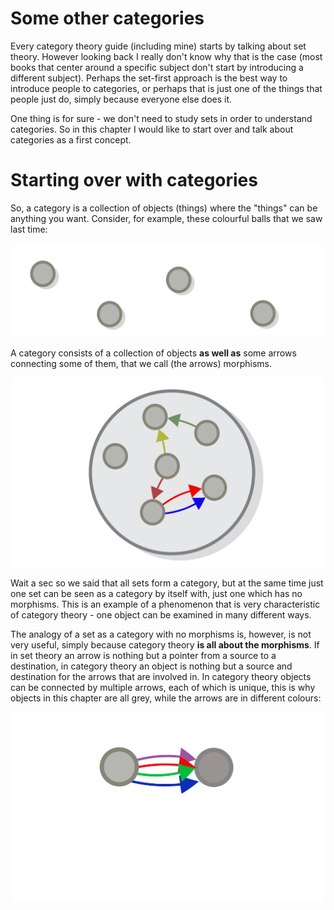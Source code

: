 Some other categories
===

Every category theory guide (including mine) starts by talking about set theory. However looking back I really don't know why that is the case (most books that center around a specific subject don't start by introducing a different subject). Perhaps the set-first approach is the best way to introduce people to categories, or perhaps that is just one of the things that people just do, simply because everyone else does it. 

One thing is for sure - we don't need to study sets in order to understand categories. So in this chapter I would like to start over and talk about categories as a first concept.

Starting over with categories
===

So, a category is a collection of objects (things) where the "things" can be anything you want. Consider, for example, these colourful balls that we saw last time: 

![Balls](elements.svg)

A category consists of a collection of objects **as well as** some arrows connecting some of them, that we call (the arrows) morphisms.

![A category](category.svg)

Wait a sec so we said that all sets form a category, but at the same time just one set can be seen as a category by itself with, just one which has no morphisms. This is an example of a phenomenon that is very characteristic of category theory - one object can be examined in many different ways.

The analogy of a set as a category with no morphisms is, however, is not very useful, simply because category theory **is all about the morphisms**. If in set theory an arrow is nothing but a pointer from a source to a destination, in category theory an object is nothing but a source and destination for the arrows that are involved in. In category theory objects can be connected by multiple arrows, each of which is unique, this is why objects in this chapter are all grey, while the arrows are in different colours:

![Two objects connected with multiple arrows](arrows.svg)




